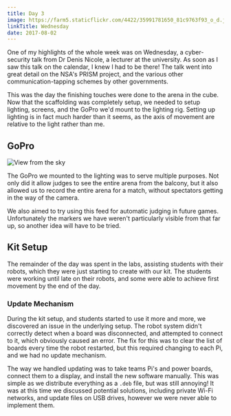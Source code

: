 ```yaml
---
title: Day 3
image: https://farm5.staticflickr.com/4422/35991781650_81c9763f93_o_d.jpg
linkTitle: Wednesday
date: 2017-08-02
---
```


One of my highlights of the whole week was on Wednesday, a cyber-security talk from Dr Denis Nicole, a lecturer at the university. As soon as I saw this talk on the calendar, I knew I had to be there! The talk went into great detail on the NSA's PRISM project, and the various other communication-tapping schemes by other governments.

This was the day the finishing touches were done to the arena in the cube. Now that the scaffolding was completely setup, we needed to setup lighting, screens, and the GoPro we'd mount to the lighting rig. Setting up lighting is in fact much harder than it seems, as the axis of movement are relative to the light rather than me.

## GoPro

![View from the sky](https://farm5.staticflickr.com/4400/36220386672_e459081ddd_o_d.jpg)

The GoPro we mounted to the lighting was to serve multiple purposes. Not only did it allow judges to see the entire arena from the balcony, but it also allowed us to record the entire arena for a match, without spectators getting in the way of the camera.

We also aimed to try using this feed for automatic judging in future games. Unfortunately the markers we have weren't particularly visible from that far up, so another idea will have to be tried. 

## Kit Setup

The remainder of the day was spent in the labs, assisting students with their robots, which they were just starting to create with our kit. The students were working until late on their robots, and some were able to achieve first movement by the end of the day.

### Update Mechanism

During the kit setup, and students started to use it more and more, we discovered an issue in the underlying setup. The robot system didn't correctly detect when a board was disconnected, and attempted to connect to it, which obviously caused an error. The fix for this was to clear the list of boards every time the robot restarted, but this required changing to each Pi, and we had no update mechanism.

The way we handled updating was to take teams Pi's and power boards, connect them to a display, and install the new software manually. This was simple as we distribute everything as a `.deb` file, but was still annoying! It was at this time we discussed potential solutions, including private Wi-Fi networks, and update files on USB drives, however we were never able to implement them.

